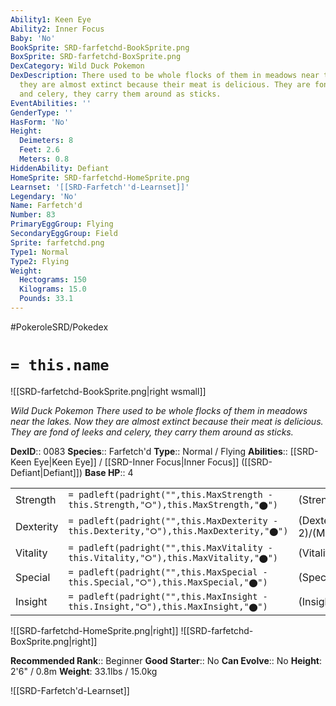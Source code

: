 ```yaml
---
Ability1: Keen Eye
Ability2: Inner Focus
Baby: 'No'
BookSprite: SRD-farfetchd-BookSprite.png
BoxSprite: SRD-farfetchd-BoxSprite.png
DexCategory: Wild Duck Pokemon
DexDescription: There used to be whole flocks of them in meadows near the lakes. Now
  they are almost extinct because their meat is delicious. They are fond of leeks
  and celery, they carry them around as sticks.
EventAbilities: ''
GenderType: ''
HasForm: 'No'
Height:
  Deimeters: 8
  Feet: 2.6
  Meters: 0.8
HiddenAbility: Defiant
HomeSprite: SRD-farfetchd-HomeSprite.png
Learnset: '[[SRD-Farfetch''d-Learnset]]'
Legendary: 'No'
Name: Farfetch'd
Number: 83
PrimaryEggGroup: Flying
SecondaryEggGroup: Field
Sprite: farfetchd.png
Type1: Normal
Type2: Flying
Weight:
  Hectograms: 150
  Kilograms: 15.0
  Pounds: 33.1
---
```


#PokeroleSRD/Pokedex

# `= this.name`

![[SRD-farfetchd-BookSprite.png|right wsmall]]

*Wild Duck Pokemon*
*There used to be whole flocks of them in meadows near the lakes. Now they are almost extinct because their meat is delicious. They are fond of leeks and celery, they carry them around as sticks.*

**DexID**:: 0083
**Species**:: Farfetch'd
**Type**:: Normal / Flying
**Abilities**:: [[SRD-Keen Eye|Keen Eye]] / [[SRD-Inner Focus|Inner Focus]] ([[SRD-Defiant|Defiant]])
**Base HP**:: 4

|           |                                                                                        |                                          |
| --------- | -------------------------------------------------------------------------------------- | ---------------------------------------- |
| Strength  | `= padleft(padright("",this.MaxStrength - this.Strength,"⭘"),this.MaxStrength,"⬤")`    | (Strength::2)/(MaxStrength::5)   |
| Dexterity | `= padleft(padright("",this.MaxDexterity - this.Dexterity,"⭘"),this.MaxDexterity,"⬤")` | (Dexterity:: 2)/(MaxDexterity::4) |
| Vitality  | `= padleft(padright("",this.MaxVitality - this.Vitality,"⭘"),this.MaxVitality,"⬤")`    | (Vitality::2)/(MaxVitality::4)   |
| Special   | `= padleft(padright("",this.MaxSpecial - this.Special,"⭘"),this.MaxSpecial,"⬤")`       | (Special::2)/(MaxSpecial::4)     |
| Insight   | `= padleft(padright("",this.MaxInsight - this.Insight,"⭘"),this.MaxInsight,"⬤")`       | (Insight::2)/(MaxInsight::4)     |

![[SRD-farfetchd-HomeSprite.png|right]]
![[SRD-farfetchd-BoxSprite.png|right]]

**Recommended Rank**:: Beginner
**Good Starter**:: No
**Can Evolve**:: No
**Height**: 2'6" / 0.8m
**Weight**: 33.1lbs / 15.0kg

![[SRD-Farfetch'd-Learnset]]
